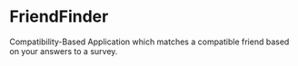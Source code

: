 # FriendFinder
Compatibility-Based Application which matches a compatible friend based on your answers to a survey.
